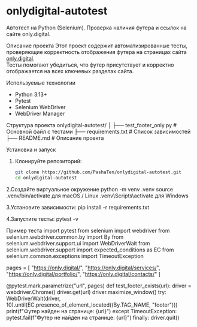 # onlydigital-autotest
Автотест на Python (Selenium). Проверка наличия футера и ссылок на сайте only.digital.

Описание проекта
Этот проект содержит автоматизированные тесты, проверяющие корректность отображения футера на страницах сайта [only.digital](https://only.digital).  
Тесты помогают убедиться, что футер присутствует и корректно отображается на всех ключевых разделах сайта.

Используемые технологии
- Python 3.13+
- Pytest
- Selenium WebDriver
- WebDriver Manager

Структура проекта
onlydigital-autotest/
│
├── test_footer_only.py # Основной файл с тестами
├── requirements.txt # Список зависимостей
├── README.md # Описание проекта


 Установка и запуск
1. Клонируйте репозиторий:
   ```bash
   git clone https://github.com/PashaTen/onlydigital-autotest.git
   cd onlydigital-autotest
2.Создайте виртуальное окружение
python -m venv .venv
source .venv/bin/activate         для macOS / Linux
.venv\Scripts\activate            для Windows

3.Установите зависимости:
pip install -r requirements.txt

4.Запустите тесты:
pytest -v

Пример теста
import pytest
from selenium import webdriver
from selenium.webdriver.common.by import By
from selenium.webdriver.support.ui import WebDriverWait
from selenium.webdriver.support import expected_conditions as EC
from selenium.common.exceptions import TimeoutException

pages = [
    "https://only.digital/",
    "https://only.digital/services/",
    "https://only.digital/portfolio/",
    "https://only.digital/contacts/"
]

@pytest.mark.parametrize("url", pages)
def test_footer_exists(url):
    driver = webdriver.Chrome()
    driver.get(url)
    driver.maximize_window()
    try:
        WebDriverWait(driver, 10).until(EC.presence_of_element_located((By.TAG_NAME, "footer")))
        print(f"Футер найден на странице: {url}")
    except TimeoutException:
        pytest.fail(f"Футер не найден на странице: {url}")
    finally:
        driver.quit()

